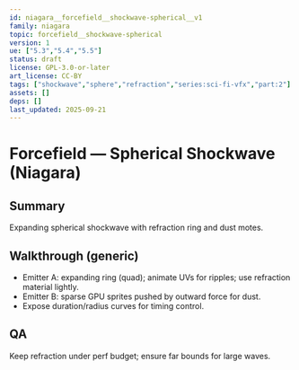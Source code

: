 ```yaml
---
id: niagara__forcefield__shockwave-spherical__v1
family: niagara
topic: forcefield__shockwave-spherical
version: 1
ue: ["5.3","5.4","5.5"]
status: draft
license: GPL-3.0-or-later
art_license: CC-BY
tags: ["shockwave","sphere","refraction","series:sci-fi-vfx","part:2"]
assets: []
deps: []
last_updated: 2025-09-21
---
```



# Forcefield — Spherical Shockwave (Niagara)


## Summary
Expanding spherical shockwave with refraction ring and dust motes.


## Walkthrough (generic)
- Emitter A: expanding ring (quad); animate UVs for ripples; use refraction material lightly.
- Emitter B: sparse GPU sprites pushed by outward force for dust.
- Expose duration/radius curves for timing control.


## QA
Keep refraction under perf budget; ensure far bounds for large waves.